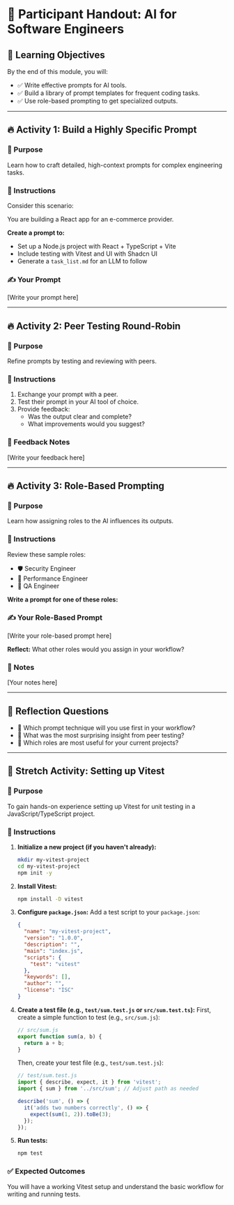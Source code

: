 # 📄 Participant Handout: AI for Software Engineers

## 🎯 Learning Objectives
By the end of this module, you will:  
- ✅ Write effective prompts for AI tools.  
- ✅ Build a library of prompt templates for frequent coding tasks.  
- ✅ Use role-based prompting to get specialized outputs.  

---

## 🔥 Activity 1: Build a Highly Specific Prompt

### 📌 Purpose
Learn how to craft detailed, high-context prompts for complex engineering tasks.

### 📝 Instructions
Consider this scenario:  

You are building a React app for an e-commerce provider.  

**Create a prompt to:**  
- Set up a Node.js project with React + TypeScript + Vite  
- Include testing with Vitest and UI with Shadcn UI  
- Generate a `task_list.md` for an LLM to follow  

### ✍️ Your Prompt
[Write your prompt here]


---

## 🔥 Activity 2: Peer Testing Round-Robin

### 📌 Purpose
Refine prompts by testing and reviewing with peers.

### 📝 Instructions
1. Exchange your prompt with a peer.  
2. Test their prompt in your AI tool of choice.  
3. Provide feedback:  
   - Was the output clear and complete?  
   - What improvements would you suggest?  

### 📝 Feedback Notes
[Write your feedback here]


---

## 🔥 Activity 3: Role-Based Prompting

### 📌 Purpose
Learn how assigning roles to the AI influences its outputs.

### 📝 Instructions
Review these sample roles:  
- 🛡️ Security Engineer  
- 🚀 Performance Engineer  
- 🧪 QA Engineer  

**Write a prompt for one of these roles:**  

### ✍️ Your Role-Based Prompt
[Write your role-based prompt here]


**Reflect:** What other roles would you assign in your workflow?  

### 📝 Notes
[Your notes here]


---

## 💬 Reflection Questions
- 📌 Which prompt technique will you use first in your workflow?  
- 📌 What was the most surprising insight from peer testing?  
- 📌 Which roles are most useful for your current projects?  

---

## 🚀 Stretch Activity: Setting up Vitest

### 📌 Purpose
To gain hands-on experience setting up Vitest for unit testing in a JavaScript/TypeScript project.

### 📝 Instructions
1.  **Initialize a new project (if you haven't already):**
    ```bash
    mkdir my-vitest-project
    cd my-vitest-project
    npm init -y
    ```
2.  **Install Vitest:**
    ```bash
    npm install -D vitest
    ```
3.  **Configure `package.json`:**
    Add a test script to your `package.json`:
    ```json
    {
      "name": "my-vitest-project",
      "version": "1.0.0",
      "description": "",
      "main": "index.js",
      "scripts": {
        "test": "vitest"
      },
      "keywords": [],
      "author": "",
      "license": "ISC"
    }
    ```
4.  **Create a test file (e.g., `test/sum.test.js` or `src/sum.test.ts`):**
    First, create a simple function to test (e.g., `src/sum.js`):
    ```javascript
    // src/sum.js
    export function sum(a, b) {
      return a + b;
    }
    ```
    Then, create your test file (e.g., `test/sum.test.js`):
    ```javascript
    // test/sum.test.js
    import { describe, expect, it } from 'vitest';
    import { sum } from '../src/sum'; // Adjust path as needed

    describe('sum', () => {
      it('adds two numbers correctly', () => {
        expect(sum(1, 2)).toBe(3);
      });
    });
    ```
5.  **Run tests:**
    ```bash
    npm test
    ```

### ✅ Expected Outcomes
You will have a working Vitest setup and understand the basic workflow for writing and running tests.
